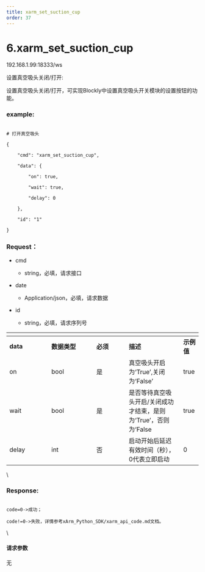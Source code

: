 ```yaml
---
title: xarm_set_suction_cup
order: 37
---
```

# 6.xarm\_set\_suction\_cup



192.168.1.99:18333/ws



设置真空吸头关闭/打开:

设置真空吸头关闭/打开，可实现Blockly中设置真空吸头开关模块的设置按钮的功能。



### example: <a href="#example" id="example"></a>



```

# 打开真空吸头

{

    "cmd": "xarm_set_suction_cup",

    "data": {

        "on": true,

        "wait": true,

        "delay": 0

    },

    "id": "1"

}

```



### Request：    



* cmd

  * string，必填，请求接口

* date

  * Application/json，必填，请求数据

* id

  * string，必填，请求序列号



<table data-header-hidden><thead><tr><th width="94"></th><th width="102"></th><th width="69"></th><th></th><th></th></tr></thead><tbody><tr><td><strong>data</strong></td><td><strong>数据类型</strong></td><td><strong>必须</strong></td><td><strong>描述</strong></td><td><strong>示例值</strong></td></tr><tr><td>on</td><td>bool</td><td>是</td><td>真空吸头开启为‘True’,关闭为‘False’</td><td>true</td></tr><tr><td>wait</td><td>bool</td><td>是</td><td>是否等待真空吸头开启/关闭成功才结束，是则为‘True’，否则为‘False</td><td>true</td></tr><tr><td>delay</td><td>int</td><td>否</td><td>启动开始后延迟有效时间（秒），0代表立即启动</td><td>0</td></tr></tbody></table>



\





### Response:     



```

code=0->成功；

code!=0->失败，详情参考xArm_Python_SDK/xarm_api_code.md文档。

```



\





#### 请求参数



无
